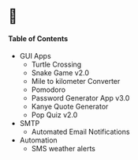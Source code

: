 # 🐍

#### Table of Contents 
* GUI Apps 
  * Turtle Crossing 
  * Snake Game v2.0
  * Mile to kilometer Converter
  * Pomodoro
  * Password Generator App v3.0
  * Kanye Quote Generator 
  * Pop Quiz v2.0 
* SMTP 
  * Automated Email Notifications 
* Automation
  * SMS weather alerts 
